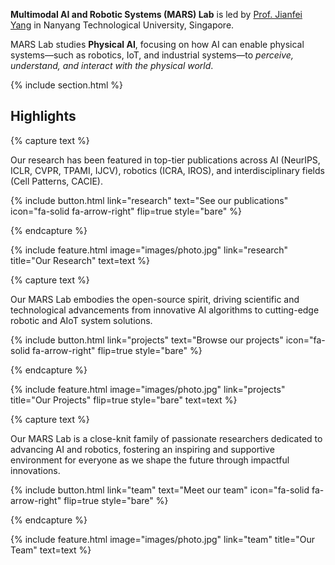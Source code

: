 ---
---

**Multimodal AI and Robotic Systems (MARS) Lab** is led by [Prof. Jianfei Yang](https://marsyang.site/) in Nanyang Technological University, Singapore. 

MARS Lab studies **Physical AI**, focusing on how AI can enable physical systems—such as robotics, IoT, and industrial systems—to *perceive, understand, and interact with the physical world*.

{% include section.html %}

## Highlights

{% capture text %}

Our research has been featured in top-tier publications across AI (NeurIPS, ICLR, CVPR, TPAMI, IJCV), robotics (ICRA, IROS), and interdisciplinary fields (Cell Patterns, CACIE).

{%
  include button.html
  link="research"
  text="See our publications"
  icon="fa-solid fa-arrow-right"
  flip=true
  style="bare"
%}

{% endcapture %}

{%
  include feature.html
  image="images/photo.jpg"
  link="research"
  title="Our Research"
  text=text
%}

{% capture text %}

Our MARS Lab embodies the open-source spirit, driving scientific and technological advancements from innovative AI algorithms to cutting-edge robotic and AIoT system solutions.

{%
  include button.html
  link="projects"
  text="Browse our projects"
  icon="fa-solid fa-arrow-right"
  flip=true
  style="bare"
%}

{% endcapture %}

{%
  include feature.html
  image="images/photo.jpg"
  link="projects"
  title="Our Projects"
  flip=true
  style="bare"
  text=text
%}

{% capture text %}

Our MARS Lab is a close-knit family of passionate researchers dedicated to advancing AI and robotics, fostering an inspiring and supportive environment for everyone as we shape the future through impactful innovations.

{%
  include button.html
  link="team"
  text="Meet our team"
  icon="fa-solid fa-arrow-right"
  flip=true
  style="bare"
%}

{% endcapture %}

{%
  include feature.html
  image="images/photo.jpg"
  link="team"
  title="Our Team"
  text=text
%}
